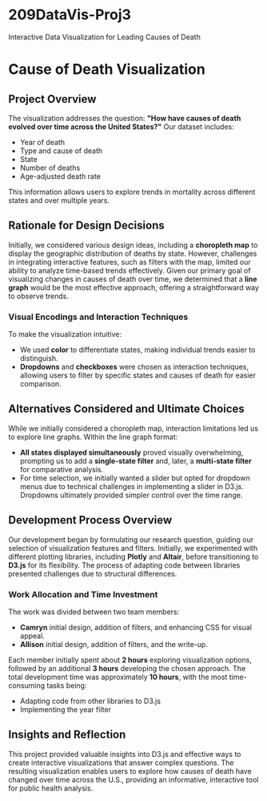 # 209DataVis-Proj3
Interactive Data Visualization for Leading Causes of Death 
# Cause of Death Visualization

## Project Overview
The visualization addresses the question: **"How have causes of death evolved over time across the United States?"** Our dataset includes:
- Year of death
- Type and cause of death
- State
- Number of deaths
- Age-adjusted death rate

This information allows users to explore trends in mortality across different states and over multiple years.

## Rationale for Design Decisions
Initially, we considered various design ideas, including a **choropleth map** to display the geographic distribution of deaths by state. However, challenges in integrating interactive features, such as filters with the map, limited our ability to analyze time-based trends effectively. Given our primary goal of visualizing changes in causes of death over time, we determined that a **line graph** would be the most effective approach, offering a straightforward way to observe trends.

### Visual Encodings and Interaction Techniques
To make the visualization intuitive:
- We used **color** to differentiate states, making individual trends easier to distinguish.
- **Dropdowns** and **checkboxes** were chosen as interaction techniques, allowing users to filter by specific states and causes of death for easier comparison.

## Alternatives Considered and Ultimate Choices
While we initially considered a choropleth map, interaction limitations led us to explore line graphs. Within the line graph format:
- **All states displayed simultaneously** proved visually overwhelming, prompting us to add a **single-state filter** and, later, a **multi-state filter** for comparative analysis.
- For time selection, we initially wanted a slider but opted for dropdown menus due to technical challenges in implementing a slider in D3.js. Dropdowns ultimately provided simpler control over the time range.

## Development Process Overview
Our development began by formulating our research question, guiding our selection of visualization features and filters. Initially, we experimented with different plotting libraries, including **Plotly** and **Altair**, before transitioning to **D3.js** for its flexibility. The process of adapting code between libraries presented challenges due to structural differences.

### Work Allocation and Time Investment
The work was divided between two team members:
- **Camryn** initial design, addition of filters, and enhancing CSS for visual appeal.
- **Allison** initial design, addition of filters, and the write-up.

Each member initially spent about **2 hours** exploring visualization options, followed by an additional **3 hours** developing the chosen approach. The total development time was approximately **10 hours**, with the most time-consuming tasks being:
- Adapting code from other libraries to D3.js
- Implementing the year filter

## Insights and Reflection
This project provided valuable insights into D3.js and effective ways to create interactive visualizations that answer complex questions. The resulting visualization enables users to explore how causes of death have changed over time across the U.S., providing an informative, interactive tool for public health analysis.

